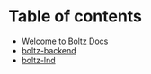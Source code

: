 # Table of contents

* [Welcome to Boltz Docs](README.md)
* [boltz-backend](http://localhost:5000/o/SPM8mTvJyc7OIzGL3HD7/s/PMhQLVTJBT4vGTYh1Rab/)
* [boltz-lnd](http://localhost:5000/o/SPM8mTvJyc7OIzGL3HD7/s/ltqiap1Tem0DOTru1DRG/)
